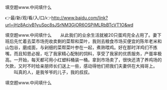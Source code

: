 填空题www.中间填什么

👉最/新/观/看/入/口/👉http://www.baidu.com/link?url=jHz8AcivB1yuSpc8sJSrNM3GjOR6OSPiMLRbBTcVT1O&wd

填空题www.中间填什么　　从此我们的业余生活就被20只蛋鸡完全占用了。妻下班后先忙着去菜市场兜收卖剩的菜帮和菜叶，我则去粮食市场买便宜的陈年老米和山包谷，磨成面，与剁细的菜帮菜叶参在一起，煮熟喂鸡。好在那时洋鸡们不拣嘴，而且知恩必报，吃了我家精心配制的饲料，享受了我家的优质服务，产蛋率极高。一开始，每天都可用小红塑料桶装一桶。拿到市场卖了，很快还清了养鸡场的欠款，又时不时给亲朋师长们送上一些，感动得他们把我们夫妻供在大拇哥上。
　　叫真的人，是我爷爷的儿子，我的叔叔。


填空题www.中间填什么
